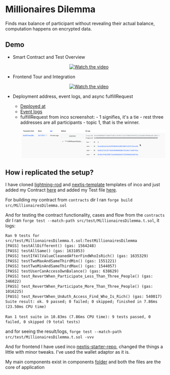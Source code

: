 # Millionaires Dilemma

Finds max balance of participant without revealing their actual balance, computation happens on encrypted data.

## Demo

- Smart Contract and Test Overview

  <p align="center">
    <a href="https://youtu.be/rRi7cJblBQU">
      <img src="https://img.youtube.com/vi/rRi7cJblBQU/hqdefault.jpg" alt="Watch the video" style="max-width: 100%; height: auto;"/>
    </a>
  </p>

- Frontend Tour and Integration

  <p align="center">
    <a href="https://www.youtube.com/watch?v=ksXiUM4aWlk">
      <img src="https://img.youtube.com/vi/ksXiUM4aWlk/hqdefault.jpg" alt="Watch the video" style="max-width: 100%; height: auto;" />
    </a>
  </p>

- Deployment address, event logs, and async fulfillRequest
  - [Deployed at](https://sepolia.basescan.org/address/0x6C128287f051783F39729B482FF6D6FE926fF8da)
  - [Event logs](https://sepolia.basescan.org/address/0x6C128287f051783F39729B482FF6D6FE926fF8da#events)
  - fulfillRequest from inco screenshot: - 1 signifies, it's a tie - rest three addresses are all participants - topic 1, that is the winner.
    <p align="center">
    <img src="./fulfillRequest-image.png" alt="Screenshot" style="max-width: 100%; height: auto;" />
  </p>

## How i replicated the setup?

I have cloned [lightning-rod](https://github.com/Inco-fhevm/lightning-rod) and [nextjs-template](https://github.com/Inco-fhevm/nextjs-template.git) templates of inco and just added my Contract [here](./contracts/src/MillionairesDilemma.sol) and added my Test file [here](./contracts/src/test/MillionairesDilemma.t.sol).

For building my contract from `contracts` dir I ran `forge build src/MillionairesDilemma.sol`

And for testing the contract functionality, cases and flow from the `contracts` dir I ran `forge test --match-path src/test/MillionairesDilemma.t.sol`, it logs:

```
Ran 9 tests for src/test/MillionairesDilemma.t.sol:TestMillionairesDilemma
[PASS] testAllDifferent() (gas: 1564248)
[PASS] testAllSame() (gas: 1631053)
[PASS] testIfAllValueCleanedAfterFindWhoIsRich() (gas: 1635329)
[PASS] testTwoMaxAndSameThirdMin() (gas: 1551221)
[PASS] testTwoMinAndSameThirdMax() (gas: 1544057)
[PASS] testUserCanAccessOwnBalance() (gas: 638629)
[PASS] test_RevertWhen_Participate_Less_Than_Three_People() (gas: 346022)
[PASS] test_RevertWhen_Participate_More_Than_Three_People() (gas: 1016225)
[PASS] test_RevertWhen_UnAuth_Access_Find_Who_Is_Rich() (gas: 540017)
Suite result: ok. 9 passed; 0 failed; 0 skipped; finished in 7.86ms (23.50ms CPU time)

Ran 1 test suite in 10.83ms (7.86ms CPU time): 9 tests passed, 0 failed, 0 skipped (9 total tests)
```

and for seeing the result/logs, `forge test --match-path src/test/MillionairesDilemma.t.sol -vvv`

And for frontend I have used inco [nextjs-starter-repo](https://github.com/Inco-fhevm/nextjs-template.git), changed the things a little with minor tweaks. I've used the wallet adaptor as it is.

My main components exist in components [folder](./frontend/src/components/) and both the files are the core of application

